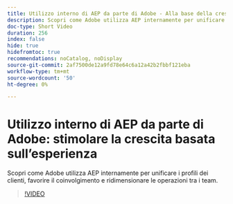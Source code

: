 ```yaml
---
title: Utilizzo interno di AEP da parte di Adobe - Alla base della crescita basata sull’esperienza
description: Scopri come Adobe utilizza AEP internamente per unificare i profili dei clienti, favorire il coinvolgimento e ridimensionare le operazioni tra i team.
doc-type: Short Video
duration: 256
index: false
hide: true
hidefromtoc: true
recommendations: noCatalog, noDisplay
source-git-commit: 2af7500de12a9fd78e64c6a12a42b2fbbf121eba
workflow-type: tm+mt
source-wordcount: '50'
ht-degree: 0%

---
```



# Utilizzo interno di AEP da parte di Adobe: stimolare la crescita basata sull’esperienza

Scopri come Adobe utilizza AEP internamente per unificare i profili dei clienti, favorire il coinvolgimento e ridimensionare le operazioni tra i team.

<!-- 62_S655_3442541_255_adobes-internal-use-of-aep-driving-experienceled-growth -->
>[!VIDEO](https://video.tv.adobe.com/v/3458328/?learn=on&enablevpops=true)
